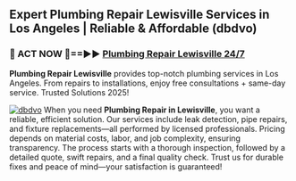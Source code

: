## Expert Plumbing Repair Lewisville Services in Los Angeles | Reliable & Affordable (dbdvo)  

<h3>🚿 ACT NOW 🌟==►► <a href="https://tinyurl.com/2ne6vx2x" rel="nofollow">Plumbing Repair Lewisville 24/7</a></h3>

**Plumbing Repair Lewisville** provides top-notch plumbing services in Los Angeles. From repairs to installations, enjoy free consultations + same-day service. Trusted Solutions 2025!

[![dbdvo](https://i.imgur.com/4PFF4AK.jpeg)](https://tinyurl.com/2ne6vx2x)
When you need **Plumbing Repair in Lewisville**, you want a reliable, efficient solution. Our services include leak detection, pipe repairs, and fixture replacements—all performed by licensed professionals. Pricing depends on material costs, labor, and job complexity, ensuring transparency. The process starts with a thorough inspection, followed by a detailed quote, swift repairs, and a final quality check. Trust us for durable fixes and peace of mind—your satisfaction is guaranteed!
